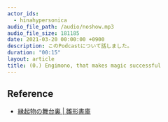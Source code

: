 ```yaml
---
actor_ids:
  - hinahypersonica
audio_file_path: /audio/noshow.mp3
audio_file_size: 181185
date: 2021-03-20 00:00:00 +0900
description: このPodcastについて話しました。
duration: "00:15"
layout: article
title: (0.) Engimono, that makes magic successful
---
```


## Reference

* [縁起物の舞台裏 \| 雛形書庫](https://tl.hateblo.jp/entry/2021/03/19/204325)
